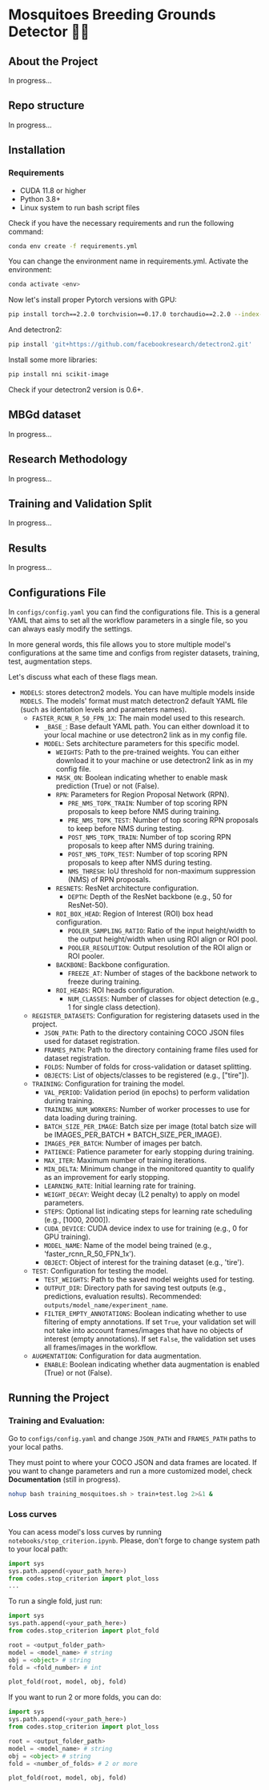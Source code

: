 # Mosquitoes Breeding Grounds Detector 🦟🔎

## About the Project
In progress...

## Repo structure
In progress...

## Installation

### Requirements
- CUDA 11.8 or higher
- Python 3.8+
- Linux system to run bash script files

Check if you have the necessary requirements and run the following command:
```bash
conda env create -f requirements.yml
```
You can change the environment name in requirements.yml. Activate the environment:
```bash
conda activate <env>
```
Now let's install proper Pytorch versions with GPU:
```bash
pip install torch==2.2.0 torchvision==0.17.0 torchaudio==2.2.0 --index-url https://download.pytorch.org/whl/cu118
```
And detectron2:
```bash
pip install 'git+https://github.com/facebookresearch/detectron2.git'
```
Install some more libraries:
```bash
pip install nni scikit-image
```
Check if your detectron2 version is 0.6+. 

## MBGd dataset
In progress...

## Research Methodology
In progress...

## Training and Validation Split
In progress...

## Results
In progress...

## Configurations File
In `configs/config.yaml` you can find the configurations file. This is a general YAML that aims to set all the workflow parameters in a single file, so you can always easly modify the settings.

In more general words, this file allows you to store multiple model's configurations at the same time and configs from register datasets, training, test, augmentation steps.

Let's discuss what each of these flags mean.

- `MODELS`: stores detectron2 models. You can have multiple models inside `MODELS`. The models' format must match detectron2 default YAML file (such as identation levels and parameters names).
  - `FASTER_RCNN_R_50_FPN_1X`: The main model used to this research.
    - `_BASE_`: Base default YAML path. You can either download it to your local machine or use detectron2 link as in my config file.
    - `MODEL`: Sets architecture parameters for this specific model.
      - `WEIGHTS`: Path to the pre-trained weights. You can either download it to your machine or use detectron2 link as in my config file.
      - `MASK_ON`: Boolean indicating whether to enable mask prediction (True) or not (False).
      - `RPN`: Parameters for Region Proposal Network (RPN).
        - `PRE_NMS_TOPK_TRAIN`: Number of top scoring RPN proposals to keep before NMS during training.
        - `PRE_NMS_TOPK_TEST`: Number of top scoring RPN proposals to keep before NMS during testing.
        - `POST_NMS_TOPK_TRAIN`: Number of top scoring RPN proposals to keep after NMS during training.
        - `POST_NMS_TOPK_TEST`: Number of top scoring RPN proposals to keep after NMS during testing.
        - `NMS_THRESH`: IoU threshold for non-maximum suppression (NMS) of RPN proposals.
      - `RESNETS`: ResNet architecture configuration.
        - `DEPTH`: Depth of the ResNet backbone (e.g., 50 for ResNet-50).
      - `ROI_BOX_HEAD`: Region of Interest (ROI) box head configuration.
        - `POOLER_SAMPLING_RATIO`: Ratio of the input height/width to the output height/width when using ROI align or ROI pool.
        - `POOLER_RESOLUTION`: Output resolution of the ROI align or ROI pooler.
      - `BACKBONE`: Backbone configuration.
        - `FREEZE_AT`: Number of stages of the backbone network to freeze during training.
      - `ROI_HEADS`: ROI heads configuration.
        - `NUM_CLASSES`: Number of classes for object detection (e.g., 1 for single class detection).
  - `REGISTER_DATASETS`: Configuration for registering datasets used in the project.
    - `JSON_PATH`: Path to the directory containing COCO JSON files used for dataset registration.
    - `FRAMES_PATH`: Path to the directory containing frame files used for dataset registration.
    - `FOLDS`: Number of folds for cross-validation or dataset splitting.
    - `OBJECTS`: List of objects/classes to be registered (e.g., ["tire"]).
  - `TRAINING`: Configuration for training the model.
    - `VAL_PERIOD`: Validation period (in epochs) to perform validation during training.
    - `TRAINING_NUM_WORKERS`: Number of worker processes to use for data loading during training.
    - `BATCH_SIZE_PER_IMAGE`: Batch size per image (total batch size will be IMAGES_PER_BATCH * BATCH_SIZE_PER_IMAGE).
    - `IMAGES_PER_BATCH`: Number of images per batch.
    - `PATIENCE`: Patience parameter for early stopping during training.
    - `MAX_ITER`: Maximum number of training iterations.
    - `MIN_DELTA`: Minimum change in the monitored quantity to qualify as an improvement for early stopping.
    - `LEARNING_RATE`: Initial learning rate for training.
    - `WEIGHT_DECAY`: Weight decay (L2 penalty) to apply on model parameters.
    - `STEPS`: Optional list indicating steps for learning rate scheduling (e.g., [1000, 2000]).
    - `CUDA_DEVICE`: CUDA device index to use for training (e.g., 0 for GPU training).
    - `MODEL_NAME`: Name of the model being trained (e.g., 'faster_rcnn_R_50_FPN_1x').
    - `OBJECT`: Object of interest for the training dataset (e.g., 'tire').
  - `TEST`: Configuration for testing the model.
    - `TEST_WEIGHTS`: Path to the saved model weights used for testing.
    - `OUTPUT_DIR`: Directory path for saving test outputs (e.g., predictions, evaluation results). Recommended: `outputs/model_name/experiment_name`. 
    - `FILTER_EMPTY_ANNOTATIONS`: Boolean indicating whether to use filtering of empty annotations. If set `True`, your validation set will not take into account frames/images that have no objects of interest (empty annotations). If set `False`, the validation set uses all frames/images in the workflow.
  - `AUGMENTATION`: Configuration for data augmentation.
    - `ENABLE`: Boolean indicating whether data augmentation is enabled (True) or not (False).

## Running the Project

### Training and Evaluation:
Go to `configs/config.yaml` and change `JSON_PATH` and `FRAMES_PATH` paths to your local paths. 

They must point to where your COCO JSON and data frames are located.
If you want to change parameters and run a more customized model, check **Documentation** (still in progress).

```bash
nohup bash training_mosquitoes.sh > train+test.log 2>&1 &
```
### Loss curves
You can acess model's loss curves by running `notebooks/stop_criterion.ipynb`. Please, don't forge to change system path to your local path:
```python
import sys
sys.path.append(<your_path_here>)
from codes.stop_criterion import plot_loss
...
```
To run a single fold, just run:
```python
import sys
sys.path.append(<your_path_here>)
from codes.stop_criterion import plot_fold

root = <output_folder_path> 
model = <model_name> # string 
obj = <object> # string
fold = <fold_number> # int

plot_fold(root, model, obj, fold)
```
If you want to run 2 or more folds, you can do:
```python
import sys
sys.path.append(<your_path_here>)
from codes.stop_criterion import plot_loss

root = <output_folder_path> 
model = <model_name> # string 
obj = <object> # string
fold = <number_of_folds> # 2 or more

plot_fold(root, model, obj, fold)
```

